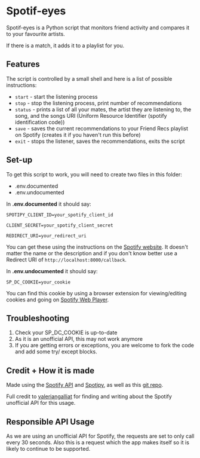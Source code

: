 # Spotif-eyes
 
 Spotif-eyes is a Python script that monitors friend activity and compares it to your favourite artists.

 If there is a match, it adds it to a playlist for you.

## Features
The script is controlled by a small shell and here is a list of possible instructions:
* `start` - start the listening process
* `stop` - stop the listening process, print number of recommendations
* `status` - prints a list of all your mates, the artist they are listening to, the song, and the songs URI (Uniform Resource Identifier
(spotify identification code))
* `save` - saves the current recommendations to your Friend Recs playlist on Spotify (creates it if you haven't run this before)
* `exit` - stops the listener, saves the recommendations, exits the script


## Set-up
To get this script to work, you will need to create two files in this folder:
* .env.documented
* .env.undocumented

In **.env.documented** it should say:


`SPOTIPY_CLIENT_ID=your_spotify_client_id`

`CLIENT_SECRET=your_spotify_client_secret`

`REDIRECT_URI=your_redirect_uri`

You can get these using the instructions on the [Spotify website](https://developer.spotify.com/documentation/web-api/concepts/apps). It doesn't matter the name or the description and if you don't know better use a Redirect URI of `http://localhost:8000/callback`.

In **.env.undocumented** it should say:

`SP_DC_COOKIE=your_cookie`

You can find this cookie by using a browser extension for viewing/editing cookies and going on [Spotify Web Player](https://open.spotify.com/). 

## Troubleshooting
1. Check your SP_DC_COOKIE is up-to-date
2. As it is an unofficial API, this may not work anymore
3. If you are getting errors or exceptions, you are welcome to fork the code and add some try/ except blocks.

## Credit + How it is made

Made using the [Spotify API](https://developer.spotify.com/documentation/web-api) and [Spotipy](https://github.com/spotipy-dev/spotipy), as well as this [git repo](https://github.com/valeriangalliat/spotify-buddylist).

Full credit to [valeriangalliat](https://github.com/valeriangalliat) for finding and writing about the Spotify unofficial API for this usage.

## Responsible API Usage

As we are using an unofficial API for Spotify, the requests are set to only call every 30 seconds. Also this is a request which the app makes itself so it is likely to continue to be supported.